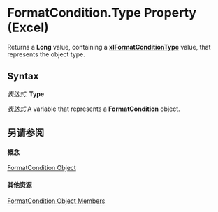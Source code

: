 
# FormatCondition.Type Property (Excel)

Returns a  **Long** value, containing a **[xlFormatConditionType](ae97c695-f56a-c9ee-91b0-dac413c93428.md)** value, that represents the object type.


## Syntax

 _表达式_. **Type**

 _表达式_ A variable that represents a **FormatCondition** object.


## 另请参阅


#### 概念


[FormatCondition Object](38a2bca9-9b28-3ef2-8c7a-4d35a27229ec.md)
#### 其他资源


[FormatCondition Object Members](http://msdn.microsoft.com/library/8f4bebce-0bf4-03de-62f0-4454ea699c5f%28Office.15%29.aspx)